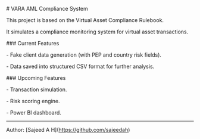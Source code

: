 \# VARA AML Compliance System



This project is based on the Virtual Asset Compliance Rulebook.  

It simulates a compliance monitoring system for virtual asset transactions.



\### Current Features

\- Fake client data generation (with PEP and country risk fields).

\- Data saved into structured CSV format for further analysis.



\### Upcoming Features

\- Transaction simulation.

\- Risk scoring engine.

\- Power BI dashboard.



---



Author: \[Sajeed A H](https://github.com/sajeedah)

